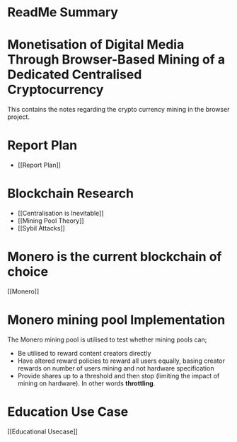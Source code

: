 # ReadMe Summary

# Monetisation of Digital Media Through Browser-Based Mining of a Dedicated Centralised Cryptocurrency
This contains the notes regarding the crypto currency mining in the browser project.

# Report Plan
- [[Report Plan]]

# Blockchain Research
- [[Centralisation is Inevitable]]
- [[Mining Pool Theory]]
- [[Sybil Attacks]]

# Monero is the current blockchain of choice
[[Monero]]


# Monero mining pool Implementation
The Monero mining pool is utilised to test whether mining pools can;
- Be utilised to reward content creators directly
- Have altered reward policies to reward all users equally, basing creator rewards on number of users mining and not hardware specification
- Provide shares up to a threshold and then stop (limiting the impact of mining on hardware). In other words **throttling**.

# Education Use Case
[[Educational Usecase]]